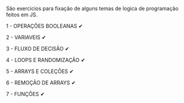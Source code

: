 São exercicios para fixação de alguns temas de logica de programação feitos em JS.

1 - OPERAÇÕES BOOLEANAS ✔

2 - VARIAVEIS ✔

3 - FLUXO DE DECISÃO ✔

4 - LOOPS E RANDOMIZAÇÃO ✔

5 - ARRAYS E COLEÇÕES ✔

6 - REMOÇÃO DE ARRAYS ✔

7 - FUNÇÕES ✔
